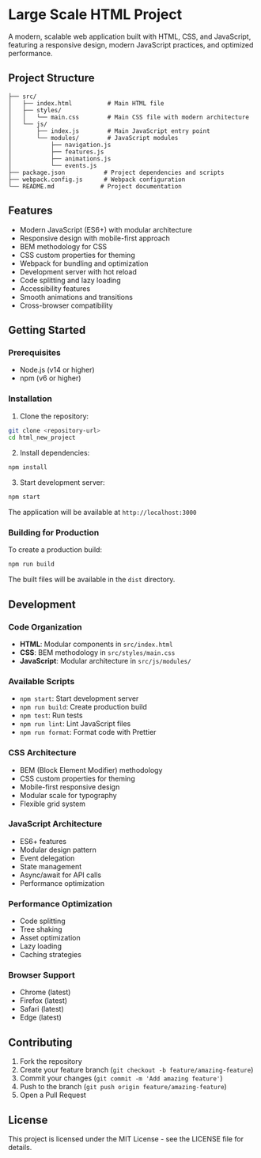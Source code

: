 # Large Scale HTML Project

A modern, scalable web application built with HTML, CSS, and JavaScript, featuring a responsive design, modern JavaScript practices, and optimized performance.

## Project Structure

```
├── src/
│   ├── index.html          # Main HTML file
│   ├── styles/
│   │   └── main.css        # Main CSS file with modern architecture
│   └── js/
│       ├── index.js        # Main JavaScript entry point
│       └── modules/        # JavaScript modules
│           ├── navigation.js
│           ├── features.js
│           ├── animations.js
│           └── events.js
├── package.json           # Project dependencies and scripts
├── webpack.config.js      # Webpack configuration
└── README.md             # Project documentation
```

## Features

- Modern JavaScript (ES6+) with modular architecture
- Responsive design with mobile-first approach
- BEM methodology for CSS
- CSS custom properties for theming
- Webpack for bundling and optimization
- Development server with hot reload
- Code splitting and lazy loading
- Accessibility features
- Smooth animations and transitions
- Cross-browser compatibility

## Getting Started

### Prerequisites

- Node.js (v14 or higher)
- npm (v6 or higher)

### Installation

1. Clone the repository:
```bash
git clone <repository-url>
cd html_new_project
```

2. Install dependencies:
```bash
npm install
```

3. Start development server:
```bash
npm start
```

The application will be available at `http://localhost:3000`

### Building for Production

To create a production build:

```bash
npm run build
```

The built files will be available in the `dist` directory.

## Development

### Code Organization

- **HTML**: Modular components in `src/index.html`
- **CSS**: BEM methodology in `src/styles/main.css`
- **JavaScript**: Modular architecture in `src/js/modules/`

### Available Scripts

- `npm start`: Start development server
- `npm run build`: Create production build
- `npm test`: Run tests
- `npm run lint`: Lint JavaScript files
- `npm run format`: Format code with Prettier

### CSS Architecture

- BEM (Block Element Modifier) methodology
- CSS custom properties for theming
- Mobile-first responsive design
- Modular scale for typography
- Flexible grid system

### JavaScript Architecture

- ES6+ features
- Modular design pattern
- Event delegation
- State management
- Async/await for API calls
- Performance optimization

### Performance Optimization

- Code splitting
- Tree shaking
- Asset optimization
- Lazy loading
- Caching strategies

### Browser Support

- Chrome (latest)
- Firefox (latest)
- Safari (latest)
- Edge (latest)

## Contributing

1. Fork the repository
2. Create your feature branch (`git checkout -b feature/amazing-feature`)
3. Commit your changes (`git commit -m 'Add amazing feature'`)
4. Push to the branch (`git push origin feature/amazing-feature`)
5. Open a Pull Request

## License

This project is licensed under the MIT License - see the LICENSE file for details.